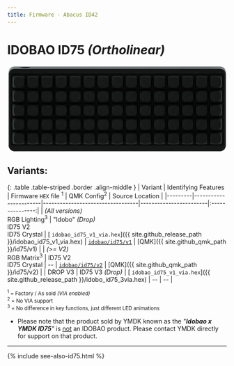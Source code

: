 ```yaml
---
title: Firmware - Abacus ID42
---
```


# IDOBAO ID75 *(Ortholinear)* 

<img src="../assets/img/idobao-id75.png" height="200" width="auto" style="display:block;margin-left:auto;margin-right:auto;">

## Variants:

{: .table .table-striped .border .align-middle }
| Variant | Identifying Features  | Firmware `HEX` file <sup>1</sup> | QMK Config<sup>2</sup> | Source Location |
|---------|-----------------------|----------------------------------|------------------------|:---------------:|
| *(All versions)*<br>RGB Lighting<sup>3</sup> | "Idobo" *(Drop)*<br>ID75 V2<br>ID75 Crystal | [<i class="fas fa-microchip"></i> `idobao_id75_v1_via.hex`]({{ site.github_release_path }}/idobao_id75_v1_via.hex) | [<i class="fas fa-cog"></i> `idobao/id75/v1`](https://config.qmk.fm/#/idobao/id75/v1/LAYOUT_ortho_5x15) | [QMK]({{ site.github_qmk_path }}/id75/v1) |
| *(&gt;= V2)*<br>RGB Matrix<sup>3</sup> | ID75 V2<br>ID75 Crystal | *--* | [<i class="fas fa-cog"></i> `idobao/id75/v2`](https://config.qmk.fm/#/idobao/id75/v2/LAYOUT_ortho_5x15) | [QMK]({{ site.github_qmk_path }}/id75/v2) |
| DROP V3 | ID75 V3 *(Drop)* | [<i class="fas fa-microchip"></i> `idobao_id75_v1_via.hex`]({{ site.github_release_path }}/idobo_id75_3via.hex) | -- | -- |

<small class="text-muted"><sup>1</sup> = Factory / As sold *(VIA enabled)*<br>
<sup>2</sup> = <i class="fas fa-exclamation-triangle"></i> No VIA support<br>
<sup>3</sup> = No difference in key functions, just different LED animations</small>


<div class="border shadow shadow-sm border-warning bg-warning bg-opacity-10 rounded-3 p-2 mb-4 text-opacity-75">
  <ul class="fa-ul mb-0 me-3">
  <li><span class="fa-li"><i class="fas fa-info-circle text-warning"></i></span>
    Please note that the product sold by YMDK known as the <i class="text-warning">"<b>Idobao x YMDK ID75</b>"</i> is <u>not</u> an IDOBAO product.  Please contact YMDK directly for support on that product.
    </li>
  </ul>
</div>


---

{% include see-also-id75.html %}
